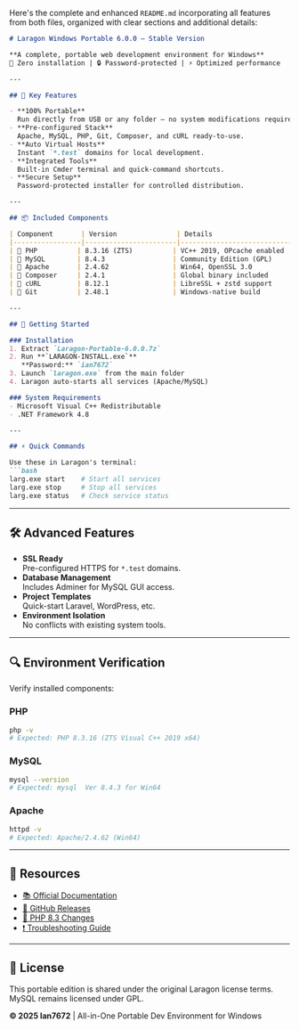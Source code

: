 Here's the complete and enhanced `README.md` incorporating all features from both files, organized with clear sections and additional details:

```markdown
# Laragon Windows Portable 6.0.0 – Stable Version

**A complete, portable web development environment for Windows**  
🚀 Zero installation | 🔒 Password-protected | ⚡ Optimized performance  

---

## 🌟 Key Features

- **100% Portable**  
  Run directly from USB or any folder – no system modifications required.
- **Pre-configured Stack**  
  Apache, MySQL, PHP, Git, Composer, and cURL ready-to-use.
- **Auto Virtual Hosts**  
  Instant `*.test` domains for local development.
- **Integrated Tools**  
  Built-in Cmder terminal and quick-command shortcuts.
- **Secure Setup**  
  Password-protected installer for controlled distribution.

---

## 📦 Included Components

| Component       | Version               | Details                              |
|-----------------|-----------------------|--------------------------------------|
| 🐘 PHP          | 8.3.16 (ZTS)          | VC++ 2019, OPcache enabled          |
| 🐬 MySQL        | 8.4.3                 | Community Edition (GPL)              |
| 🐳 Apache       | 2.4.62                | Win64, OpenSSL 3.0                   |
| 🧬 Composer     | 2.4.1                 | Global binary included               |
| 🔄 cURL         | 8.12.1                | LibreSSL + zstd support              |
| 🧪 Git          | 2.48.1                | Windows-native build                 |

---

## 🚀 Getting Started

### Installation
1. Extract `Laragon-Portable-6.0.0.7z`
2. Run **`LARAGON-INSTALL.exe`**  
   **Password:** `ian7672`
3. Launch `laragon.exe` from the main folder
4. Laragon auto-starts all services (Apache/MySQL)

### System Requirements
- Microsoft Visual C++ Redistributable
- .NET Framework 4.8

---

## ⚡ Quick Commands

Use these in Laragon's terminal:
```bash
larg.exe start    # Start all services
larg.exe stop     # Stop all services
larg.exe status   # Check service status
```

---

## 🛠️ Advanced Features

- **SSL Ready**  
  Pre-configured HTTPS for `*.test` domains.
- **Database Management**  
  Includes Adminer for MySQL GUI access.
- **Project Templates**  
  Quick-start Laravel, WordPress, etc.
- **Environment Isolation**  
  No conflicts with existing system tools.

---

## 🔍 Environment Verification

Verify installed components:
### PHP
```bash
php -v
# Expected: PHP 8.3.16 (ZTS Visual C++ 2019 x64)
```

### MySQL
```bash
mysql --version
# Expected: mysql  Ver 8.4.3 for Win64
```

### Apache
```bash
httpd -v
# Expected: Apache/2.4.62 (Win64)
```

---

## 🔗 Resources

- [📚 Official Documentation](https://laragon.org/docs)
- [🐙 GitHub Releases]([https://github.com/Ian7672/laragon-portable](https://github.com/Ian7672/laragon-portable/releases))
- [🔄 PHP 8.3 Changes](https://www.php.net/releases/8.3/en.php)
- [❗ Troubleshooting Guide](https://laragon.org/docs/troubleshooting.html)

---

## 📜 License  
This portable edition is shared under the original Laragon license terms.  
MySQL remains licensed under GPL.

**© 2025 Ian7672** | All-in-One Portable Dev Environment for Windows
```
